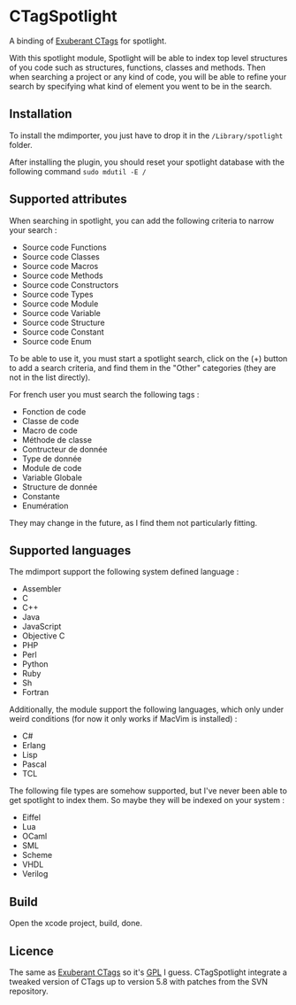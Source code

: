 
CTagSpotlight
=============

A binding of [Exuberant CTags](http://ctags.sourceforge.net/) for spotlight.

With this spotlight module, Spotlight will be able to index top level structures
of you code such as structures, functions, classes and methods. Then when searching
a project or any kind of code, you will be able to refine your search by specifying
what kind of element you went to be in the search.

Installation
------------
To install the mdimporter, you just have to drop it in
the `/Library/spotlight` folder.

After installing the plugin, you should reset your spotlight
database with the following command `sudo mdutil -E /`

Supported attributes
--------------------
When searching in spotlight, you can add the following criteria to
narrow your search :

 * Source code Functions
 * Source code Classes
 * Source code Macros
 * Source code Methods
 * Source code Constructors
 * Source code Types
 * Source code Module
 * Source code Variable
 * Source code Structure
 * Source code Constant
 * Source code Enum

To be able to use it, you must start a spotlight search, click
on the (+) button to add a search criteria, and find them in
the "Other" categories (they are not in the list directly).

For french user you must search the following tags :

 * Fonction de code
 * Classe de code
 * Macro de code
 * Méthode de classe
 * Contructeur de donnée
 * Type de donnée
 * Module de code
 * Variable Globale
 * Structure de donnée
 * Constante
 * Enumération

They may change in the future, as I find them not particularly
fitting.

Supported languages
-------------------
The mdimport support the following system defined language :

 * Assembler
 * C
 * C++
 * Java
 * JavaScript
 * Objective C
 * PHP
 * Perl
 * Python
 * Ruby
 * Sh
 * Fortran

Additionally, the module support the following languages, which only
under weird conditions (for now it only works if MacVim is installed) :

 * C#
 * Erlang
 * Lisp
 * Pascal
 * TCL

The following file types are somehow supported, but I've never been able
to get spotlight to index them. So maybe they will be indexed on your system :

 * Eiffel
 * Lua
 * OCaml
 * SML
 * Scheme
 * VHDL
 * Verilog

Build
-----
Open the xcode project, build, done.

Licence
-------
The same as [Exuberant CTags](http://ctags.sourceforge.net/) so it's
[GPL](http://www.gnu.org/copyleft/gpl.html) I guess. CTagSpotlight
integrate a tweaked version of CTags up to version 5.8 with patches
from the SVN repository.

